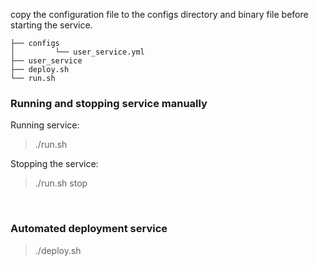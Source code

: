 
copy the configuration file to the configs directory and binary file before starting the service.

```
├── configs
│         └── user_service.yml
├── user_service
├── deploy.sh
└── run.sh
```

### Running and stopping service manually

Running service:

> ./run.sh

Stopping the service:

> ./run.sh stop

<br>

### Automated deployment service

> ./deploy.sh
